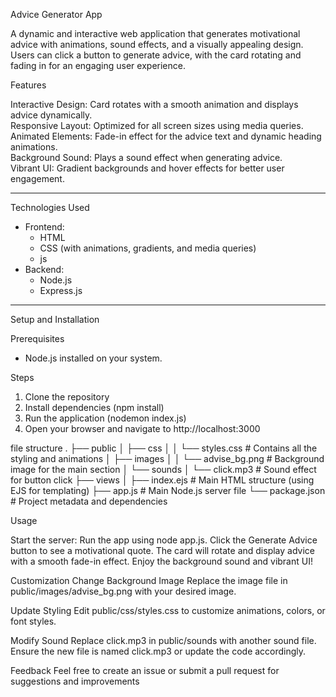 Advice Generator App  

A dynamic and interactive web application that generates motivational advice with animations, sound effects, and a visually appealing design. Users can click a button to generate advice, with the card rotating and fading in for an engaging user experience.


 Features  

Interactive Design: Card rotates with a smooth animation and displays advice dynamically.  
Responsive Layout: Optimized for all screen sizes using media queries.  
Animated Elements: Fade-in effect for the advice text and dynamic heading animations.  
Background Sound: Plays a sound effect when generating advice.  
Vibrant UI: Gradient backgrounds and hover effects for better user engagement.  

---

Technologies Used  

- Frontend:  
  - HTML  
  - CSS (with animations, gradients, and media queries)
  - js
- Backend:  
  - Node.js  
  - Express.js  

---

Setup and Installation  

Prerequisites  

- Node.js installed on your system.  

Steps  
1. Clone the repository  
2. Install dependencies (npm install) 
3. Run the application  (nodemon index.js)
4. Open your browser and navigate to http://localhost:3000

file structure
.
├── public
│   ├── css
│   │   └── styles.css      # Contains all the styling and animations
│   ├── images
│   │   └── advise_bg.png   # Background image for the main section
│   └── sounds
│       └── click.mp3       # Sound effect for button click
├── views
│   ├── index.ejs           # Main HTML structure (using EJS for templating)
├── app.js                  # Main Node.js server file
└── package.json            # Project metadata and dependencies


Usage

Start the server: Run the app using node app.js.
Click the Generate Advice button to see a motivational quote.
The card will rotate and display advice with a smooth fade-in effect.
Enjoy the background sound and vibrant UI!


Customization
Change Background Image
Replace the image file in public/images/advise_bg.png with your desired image.

Update Styling
Edit public/css/styles.css to customize animations, colors, or font styles.

Modify Sound
Replace click.mp3 in public/sounds with another sound file. Ensure the new file is named click.mp3 or update the code accordingly.


Feedback
Feel free to create an issue or submit a pull request for suggestions and improvements
